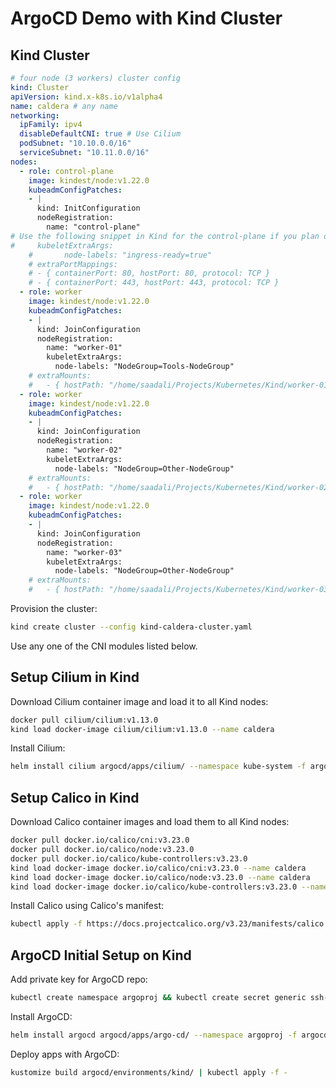 # **ArgoCD Demo with Kind Cluster**

## **Kind Cluster**

```yaml
# four node (3 workers) cluster config
kind: Cluster
apiVersion: kind.x-k8s.io/v1alpha4
name: caldera # any name
networking:
  ipFamily: ipv4
  disableDefaultCNI: true # Use Cilium
  podSubnet: "10.10.0.0/16"
  serviceSubnet: "10.11.0.0/16"
nodes:
  - role: control-plane
    image: kindest/node:v1.22.0
    kubeadmConfigPatches:
    - |
      kind: InitConfiguration
      nodeRegistration:
        name: "control-plane"
# Use the following snippet in Kind for the control-plane if you plan on using the default Kind CNI and not use Cilium.
#     kubeletExtraArgs:
    #       node-labels: "ingress-ready=true"
    # extraPortMappings:
    # - { containerPort: 80, hostPort: 80, protocol: TCP }
    # - { containerPort: 443, hostPort: 443, protocol: TCP }
  - role: worker
    image: kindest/node:v1.22.0
    kubeadmConfigPatches:
    - |
      kind: JoinConfiguration
      nodeRegistration:
        name: "worker-01"
        kubeletExtraArgs:
          node-labels: "NodeGroup=Tools-NodeGroup"
    # extraMounts:
    #   - { hostPath: "/home/saadali/Projects/Kubernetes/Kind/worker-01", containerPath: "/var/local-path-provisioner" }
  - role: worker
    image: kindest/node:v1.22.0
    kubeadmConfigPatches:
    - |
      kind: JoinConfiguration
      nodeRegistration:
        name: "worker-02"
        kubeletExtraArgs:
          node-labels: "NodeGroup=Other-NodeGroup"
    # extraMounts:
    #   - { hostPath: "/home/saadali/Projects/Kubernetes/Kind/worker-02", containerPath: "/var/local-path-provisioner" }
  - role: worker
    image: kindest/node:v1.22.0
    kubeadmConfigPatches:
    - |
      kind: JoinConfiguration
      nodeRegistration:
        name: "worker-03"
        kubeletExtraArgs:
          node-labels: "NodeGroup=Other-NodeGroup"
    # extraMounts:
    #   - { hostPath: "/home/saadali/Projects/Kubernetes/Kind/worker-03", containerPath: "/var/local-path-provisioner" }
```
Provision the cluster:
```bash
kind create cluster --config kind-caldera-cluster.yaml
```

Use any one of the CNI modules listed below.

## **Setup Cilium in Kind**
Download Cilium container image and load it to all Kind nodes:
```bash
docker pull cilium/cilium:v1.13.0
kind load docker-image cilium/cilium:v1.13.0 --name caldera
```
Install Cilium:
```bash
helm install cilium argocd/apps/cilium/ --namespace kube-system -f argocd/apps/cilium/environments/kind/values.yaml
```

## **Setup Calico in Kind**
Download Calico container images and load them to all Kind nodes:
```bash
docker pull docker.io/calico/cni:v3.23.0
docker pull docker.io/calico/node:v3.23.0
docker pull docker.io/calico/kube-controllers:v3.23.0
kind load docker-image docker.io/calico/cni:v3.23.0 --name caldera
kind load docker-image docker.io/calico/node:v3.23.0 --name caldera
kind load docker-image docker.io/calico/kube-controllers:v3.23.0 --name caldera

```
Install Calico using Calico's manifest:
```bash
kubectl apply -f https://docs.projectcalico.org/v3.23/manifests/calico.yaml
```

## **ArgoCD Initial Setup on Kind**
Add private key for ArgoCD repo:
```bash
kubectl create namespace argoproj && kubectl create secret generic ssh-keys --from-file=id_rsa=$HOME/.ssh/id_rsa -n argoproj
```
Install ArgoCD:
```bash
helm install argocd argocd/apps/argo-cd/ --namespace argoproj -f argocd/apps/argo-cd/environments/kind/values.yaml
```
Deploy apps with ArgoCD:
```bash
kustomize build argocd/environments/kind/ | kubectl apply -f -
```
